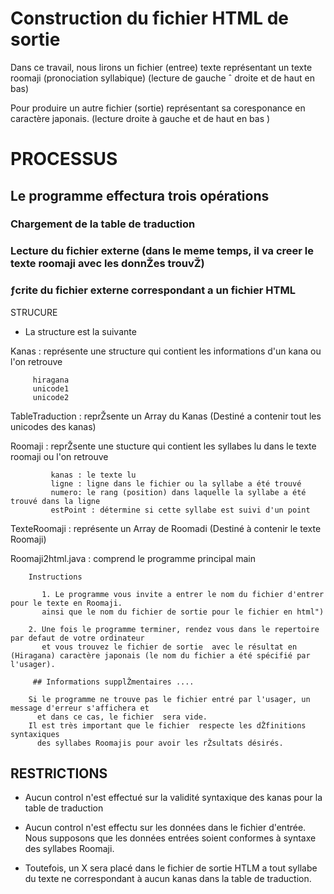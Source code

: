 
# Construction du fichier HTML de sortie
  
 
  Dans ce travail, nous lirons un fichier (entree) texte représentant un texte roomaji (pronociation syllabique) (lecture de gauche ˆ droite et de haut en bas)
  
  Pour produire un autre fichier (sortie)  représentant sa coresponance en caractère japonais. (lecture droite à gauche et de haut en bas )
  
  
 # PROCESSUS
  
 ## Le programme effectura trois opérations
  
 ### Chargement de la table de traduction

 ### Lecture du fichier externe (dans le meme temps, il va creer le texte roomaji avec les donnŽes trouvŽ)
  
 ### ƒcrite du fichier externe correspondant a un fichier HTML
  
  
  STRUCURE
  
   - La structure est la suivante
   
   
   Kanas  : représente une structure qui contient les informations d'un kana 
   	  	 ou l'on retrouve 
   
   		 hiragana
   		 unicode1
   		 unicode2 
   
   TableTraduction : reprŽsente un Array du Kanas  (Destiné a contenir tout les unicodes des kanas)
  
 
  Roomaji	: reprŽsente une stucture qui contient les syllabes lu dans le texte roomaji
 			  ou l'on retrouve
 
 			 kanas : le texte lu
 			 ligne : ligne dans le fichier ou la syllabe a été trouvé
 			 numero: le rang (position) dans laquelle la syllabe a été trouvé dans la ligne
 			 estPoint : détermine si cette syllabe est suivi d'un point 
 
  TexteRoomaji	: représente un Array de Roomadi (Destiné à contenir le texte Roomaji)
  
  Roomaji2html.java : comprend le programme principal main
  
  
  		Instructions
  
 		   1. Le programme vous invite a entrer le nom du fichier d'entrer pour le texte en Roomaji.
  		   ainsi que le nom du fichier de sortie pour le fichier en html")
  
  		2. Une fois le programme terminer, rendez vous dans le repertoire par defaut de votre ordinateur
  		   et vous trouvez le fichier de sortie  avec le résultat en (Hiragana) caractère japonais (le nom du fichier a été spécifié par       l'usager).
  
  		 ## Informations supplŽmentaires ....
  
  		Si le programme ne trouve pas le fichier entré par l'usager, un message d'erreur s'affichera et
  		  et dans ce cas, le fichier  sera vide.
  		Il est très important que le fichier  respecte les dŽfinitions syntaxiques 
  		  des syllabes Roomajis pour avoir les rŽsultats désirés.
  		
 
 	 
 
  
##  RESTRICTIONS
  
 - Aucun control n'est effectué sur la validité syntaxique des kanas pour la table de traduction
    
  - Aucun control n'est effectu sur les données dans le fichier d'entrée.
    Nous supposons que les données entrées soient conformes à syntaxe des syllabes Roomaji.
    
  - Toutefois, un X sera placé dans le fichier de sortie HTLM a tout syllabe du texte ne correspondant à aucun kanas dans la table de traduction.
   
   
  
 
